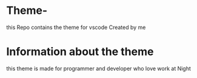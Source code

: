 # Theme-
this Repo contains the theme for vscode Created by me 
# Information about the theme 
this theme is made for programmer and developer who love work at Night
